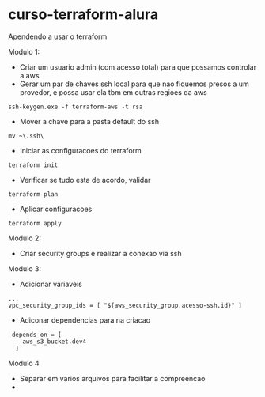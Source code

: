 # curso-terraform-alura
Apendendo a usar o terraform

Modulo 1:
- Criar um usuario admin (com acesso total) para que possamos controlar a aws
- Gerar um par de chaves ssh local para que nao fiquemos presos a um provedor, e possa usar ela tbm em outras regioes da aws
```
ssh-keygen.exe -f terraform-aws -t rsa
```
- Mover a chave para a pasta default do ssh
```
mv ~\.ssh\
```
- Iniciar as configuracoes do terraform
```
terraform init
```
- Verificar se tudo esta de acordo, validar
```
terraform plan
```
- Aplicar configuracoes
```
terraform apply
```

Modulo 2:
- Criar security groups e realizar a conexao via ssh

Modulo 3:
- Adicionar variaveis
```
...
vpc_security_group_ids = [ "${aws_security_group.acesso-ssh.id}" ]
```
- Adiconar dependencias para na criacao
```
 depends_on = [
    aws_s3_bucket.dev4
  ]
```

Modulo 4
- Separar em varios arquivos para facilitar a compreencao
- 